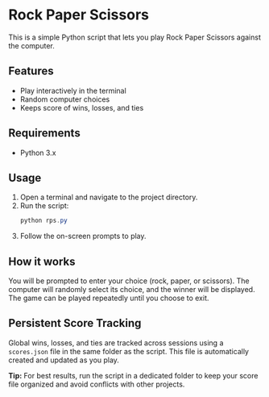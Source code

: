 # Rock Paper Scissors

This is a simple Python script that lets you play Rock Paper Scissors against the computer.

## Features
- Play interactively in the terminal
- Random computer choices
- Keeps score of wins, losses, and ties

## Requirements
- Python 3.x

## Usage
1. Open a terminal and navigate to the project directory.
2. Run the script:
	```powershell
	python rps.py
	```
3. Follow the on-screen prompts to play.


## How it works
You will be prompted to enter your choice (rock, paper, or scissors). The computer will randomly select its choice, and the winner will be displayed. The game can be played repeatedly until you choose to exit.

## Persistent Score Tracking
Global wins, losses, and ties are tracked across sessions using a `scores.json` file in the same folder as the script. This file is automatically created and updated as you play.

**Tip:** For best results, run the script in a dedicated folder to keep your score file organized and avoid conflicts with other projects.
